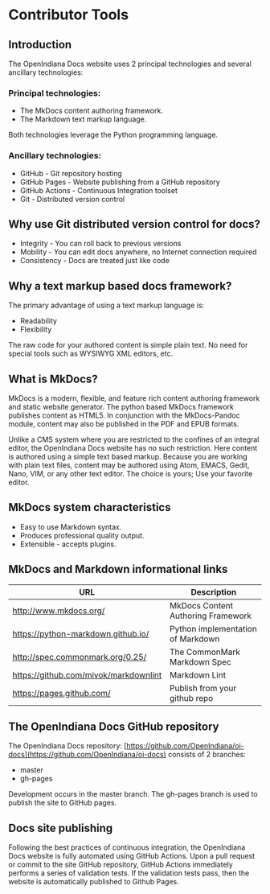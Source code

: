 <!--

The contents of this Documentation are subject to the Public Documentation License Version 1.01
(the "License"); you may only use this Documentation if you comply with the terms of this License.
A copy of the License is available at http://illumos.org/license/PDL.

The Original Documentation is _________________.

The Initial Writer of the Original Documentation is ___________ Copyright (C)_________[Insert year(s)].
All Rights Reserved. (Initial Writer contact(s):________________[Insert hyperlink/alias]).

Contributor(s): ______________________________________.

Portions created by ______ are Copyright (C)_________[Insert year(s)].
All Rights Reserved. (Contributor contact(s):________________[Insert hyperlink/alias]).

-->

# Contributor Tools

## Introduction

The OpenIndiana Docs website uses 2 principal technologies and several ancillary technologies:

### Principal technologies:

* The MkDocs content authoring framework.
* The Markdown text markup language.

Both technologies leverage the Python programming language.


### Ancillary technologies:

* GitHub - Git repository hosting
* GitHub Pages - Website publishing from a GitHub repository
* GitHub Actions - Continuous Integration toolset
* Git - Distributed version control


## Why use Git distributed version control for docs?

* Integrity - You can roll back to previous versions
* Mobility - You can edit docs anywhere, no Internet connection required
* Consistency - Docs are treated just like code


## Why a text markup based docs framework?

The primary advantage of using a text markup language is:

* Readability
* Flexibility

The raw code for your authored content is simple plain text.
No need for special tools such as WYSIWYG XML editors, etc.


## What is MkDocs?

MkDocs is a modern, flexible, and feature rich content authoring framework and static website generator.
The python based MkDocs framework publishes content as HTML5.
In conjunction with the MkDocs-Pandoc module, content may also be published in the PDF and EPUB formats.

Unlike a CMS system where you are restricted to the confines of an integral editor, the OpenIndiana Docs website has no such restriction.
Here content is authored using a simple text based markup.
Because you are working with plain text files, content may be authored using Atom, EMACS, Gedit, Nano, VIM, or any other text editor.
The choice is yours; Use your favorite editor.


## MkDocs system characteristics

* Easy to use Markdown syntax.
* Produces professional quality output.
* Extensible - accepts plugins.


## MkDocs and Markdown informational links

| URL | Description
|---|---
| <http://www.mkdocs.org/> | MkDocs Content Authoring Framework
| <https://python-markdown.github.io/> | Python implementation of Markdown
| <http://spec.commonmark.org/0.25/> | The CommonMark Markdown Spec
| <https://github.com/mivok/markdownlint> | Markdown Lint
| <https://pages.github.com/> | Publish from your github repo


## The OpenIndiana Docs GitHub repository

The OpenIndiana Docs repository: [https://github.com/OpenIndiana/oi-docs](https://github.com/OpenIndiana/oi-docs) consists of 2 branches:

* master
* gh-pages

Development occurs in the master branch.
The gh-pages branch is used to publish the site to GitHub pages.


## Docs site publishing

Following the best practices of continuous integration, the OpenIndiana Docs website is fully automated using GitHub Actions.
Upon a pull request or commit to the site GitHub repository, GitHub Actions immediately performs a series of validation tests.
If the validation tests pass, then the website is automatically published to Github Pages.

